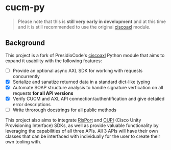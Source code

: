 # cucm-py

> Please note that this is **still very early in development** and at this time and it is still recommended to use the original [ciscoaxl](https://github.com/PresidioCode/ciscoaxl) module.

## Background

This project is a fork of PresidioCode's [ciscoaxl](https://github.com/PresidioCode/ciscoaxl) Python module that aims to expand it usability with the following features:

- [ ] Provide an optional async AXL SDK for working with requests concurrently
- [x] Serialize and sanatize returned data in a standard dict-like typing
- [x] Automate SOAP structure analysis to handle signature verfication on all requests **for all API versions**
- [x] Verify CUCM and AXL API connection/authentification and give detailed error descriptions
- [ ] Write throrough docstrings for all public methods

This project also aims to integrate [RisPort](https://developer.cisco.com/docs/sxml/#!risport70-api-reference/risport70-api-reference) and [CUPI](https://www.cisco.com/c/en/us/td/docs/voice_ip_comm/connection/REST-API/CUPI_API/b_CUPI-API/b_CUPI-API_chapter_01.html) (Cisco Unity Provisioning Interface) SDKs, as well as provide valuable functionality by leveraging the capabilities of all three APIs. All 3 APIs will have their own classes that can be interfaced with individually for the user to create their own tooling with.
